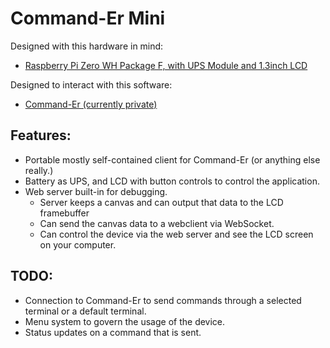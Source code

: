# Command-Er Mini

Designed with this hardware in mind: 
* [Raspberry Pi Zero WH Package F, with UPS Module and 1.3inch LCD](https://www.waveshare.com/raspberry-pi-zero-wh-package-f.htm) 

Designed to interact with this software:
* [Command-Er (currently private)](https://github.com/nicksen782/Command-Er) 

## Features:
* Portable mostly self-contained client for Command-Er (or anything else really.)
* Battery as UPS, and LCD with button controls to control the application.
* Web server built-in for debugging.
  * Server keeps a canvas and can output that data to the LCD framebuffer
  * Can send the canvas data to a webclient via WebSocket.
  * Can control the device via the web server and see the LCD screen on your computer.

## TODO:
* Connection to Command-Er to send commands through a selected terminal or a default terminal.
* Menu system to govern the usage of the device. 
* Status updates on a command that is sent. 
